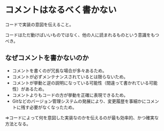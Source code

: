 # コメントはなるべく書かない
コードで実装の意図を伝えること。

コードはただ動けばいいものではなく、他の人に読まれるものという意識をもつべき。
## なぜコメントを書かないのか
* コメントを書くのが冗長な場合が多々あるため。
* コメントが必ずメンテナンスされているとは限らないため。
* コメントが挙動と逆の説明になっている可能性（間違って書かれている可能性）があるため。
* コメントよりもコードの方が挙動を正確に表現できるため。
* Gitなどのバージョン管理システムの発展により、変更履歴を事細かにコメントに残す必要がなくなったため。

⇒コードによって何を意図した実装なのかを伝えるのが最も効率的、かつ確実な方法となる。

